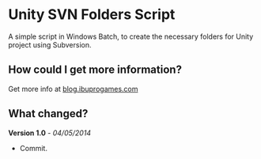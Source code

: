Unity SVN Folders Script
==============

A simple script in Windows Batch, to create the necessary folders for Unity project using Subversion.

How could I get more information?
--------------
Get more info at [blog.ibuprogames.com](http://blog.ibuprogames.com/)

What changed?
--------------

**Version 1.0** *- 04/05/2014* 
* Commit.

